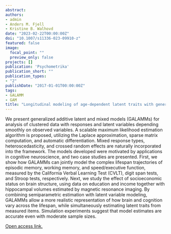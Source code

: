 ```yaml
---
abstract: 
authors:
- admin
- Anders M. Fjell
- Kristine B. Walhovd
date: "2023-02-22T00:00:00Z"
doi: "10.1007/s11336-023-09910-z"
featured: false
image:
  focal_point: ""
  preview_only: false
projects: []
publication: 'Psychometrika'
publication_short: ""
publication_types:
- "2"
publishDate: "2017-01-01T00:00:00Z"
tags:
- GALAMM
- GAM
title: "Longitudinal modeling of age-dependent latent traits with generalized additive latent and mixed models"
---
```


We present generalized additive latent and mixed models (GALAMMs) for analysis of clustered data with responses and latent variables depending smoothly on observed variables. A scalable maximum likelihood estimation algorithm is proposed, utilizing the Laplace approximation, sparse matrix computation, and automatic differentiation. Mixed response types, heteroscedasticity, and crossed random effects are naturally incorporated into the framework. The models developed were motivated by applications in cognitive neuroscience, and two case studies are presented. First, we show how GALAMMs can jointly model the complex lifespan trajectories of episodic memory, working memory, and speed/executive function, measured by the California Verbal Learning Test (CVLT), digit span tests, and Stroop tests, respectively. Next, we study the effect of socioeconomic status on brain structure, using data on education and income together with hippocampal volumes estimated by magnetic resonance imaging. By combining semiparametric estimation with latent variable modeling, GALAMMs allow a more realistic representation of how brain and cognition vary across the lifespan, while simultaneously estimating latent traits from measured items. Simulation experiments suggest that model estimates are accurate even with moderate sample sizes.

[Open access link.](https://doi.org/10.1007/s11336-023-09910-z)